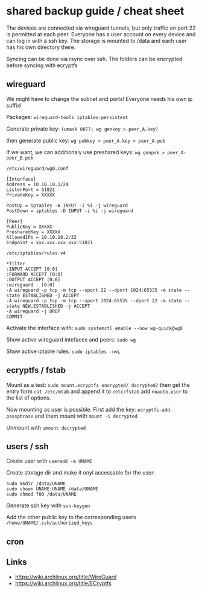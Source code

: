 # shared backup guide / cheat sheet

The devices are connected via wireguard tunnels, but only traffic on port 22 is 
permitted at each peer.
Everyone has a user account on every device and can log in with a ssh key.
The storage is mounted to /data and each user has his own directory there.

Syncing can be done via rsync over ssh. The folders can be encrypted before 
syncing with ecryptfs


## wireguard

We might have to change the subnet and ports!
Everyone needs his own ip suffix!

Packages: ```wireguard-tools iptables-persistent```

Generate private key: ```(umask 0077; wg genkey > peer_A.key)```

then generate public key: ```wg pubkey < peer_A.key > peer_A.pub```

If we want, we can additionaly use preshared keys: ```wg genpsk > peer_A-peer_B.psk```

```
/etc/wireguard/wg0.conf

[Interface]
Address = 10.10.10.1/24
ListenPort = 51821
PrivateKey = XXXXX

PostUp = iptables -A INPUT -i %i -j wireguard
PostDown = iptables -D INPUT -i %i -j wireguard

[Peer]
PublicKey = XXXXX
PresharedKey = XXXXX
AllowedIPs = 10.10.10.2/32
Endpoint = xxx.xxx.xxx.xxx:51821
```


```
/etc/iptables/rules.v4

*filter
:INPUT ACCEPT [0:0]
:FORWARD ACCEPT [0:0]
:OUTPUT ACCEPT [0:0]
:wireguard - [0:0]
-A wireguard -p tcp -m tcp --sport 22 --dport 1024:65535 -m state --state ESTABLISHED -j ACCEPT
-A wireguard -p tcp -m tcp --sport 1024:65535 --dport 22 -m state --state NEW,ESTABLISHED -j ACCEPT
-A wireguard -j DROP
COMMIT
```

Activate the interface with: ```sudo systemctl enable --now wg-quick@wg0```

Show active wireguard intefaces and peers: ```sudo wg```

Show active iptable rules: ```sudo iptables -nvL```

## ecryptfs / fstab

Mount as a test: ```sudo mount.ecryptfs encrypted/ decrypted/```
then get the entry form ```cat /etc/mtab``` and append it to ```/etc/fstab```
add ```noauto,user``` to the list of options.

Now mounting as user is possible:
First add the key: ```ecryptfs-add-passphrase``` and them mount with ```mount -i decrypted```

Unmount with ```umount decrypted```

## users / ssh 

Create user with ```useradd -m UNAME```

Create storage dir and make it onyl accessable for the user: 
```
sudo mkdir /data/UNAME
sudo chown UNAME:UNAME /data/UNAME
sudo chmod 700 /data/UNAME
``` 

Generate ssh key with ```ssh-keygen```

Add the other public key to the corresponding users ```/home/UNAME/.ssh/authorized_keys```

## cron


## Links
- https://wiki.archlinux.org/title/WireGuard
- https://wiki.archlinux.org/title/ECryptfs